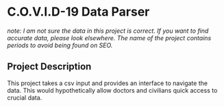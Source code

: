 # C.O.V.I.D-19 Data Parser

*note: I am not sure the data in this project is correct. If you want to find accurate data, please look elsewhere. The name of the project contains periods to avoid being found on SEO.*

## Project Description
This project takes a csv input and provides an interface to navigate the data. This would hypothetically allow doctors and civilians quick access to crucial data.